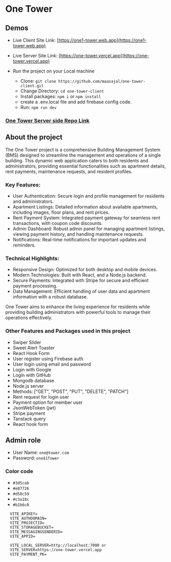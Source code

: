 # One Tower

## Demos

- Live Client Site Link: [https://one1-tower.web.app](https://one1-tower.web.app)

- Live Server Site Link: [https://one-tower.vercel.app](https://one-tower.vercel.app)

- Run the project on your Local machine

  - Clone: `git clone https://github.com/maasajal/one-tower-client.git`
  - Change Directory: `cd one-tower-client`
  - Install packages: `npm i` or `npm install`
  - create a .env.local file and add firebase config code. <checked at end>
  - Run: `npm run dev`

### [One Tower Server side Repo Link](https://github.com/maasajal/one-tower-server)

## About the project

The One Tower project is a comprehensive Building Management System (BMS) designed to streamline the management and operations of a single building. This dynamic web application caters to both residents and administrators, providing essential functionalities such as apartment details, rent payments, maintenance requests, and resident profiles.

### Key Features:

- User Authentication: Secure login and profile management for residents and administrators.
- Apartment Listings: Detailed information about available apartments, including images, floor plans, and rent prices.
- Rent Payment System: Integrated payment gateway for seamless rent transactions, with coupon code discounts.
- Admin Dashboard: Robust admin panel for managing apartment listings, viewing payment history, and handling maintenance requests.
- Notifications: Real-time notifications for important updates and reminders.

### Technical Highlights:

- Responsive Design: Optimized for both desktop and mobile devices.
- Modern Technologies: Built with React, and a Node.js backend.
- Secure Payments: Integrated with Stripe for secure and efficient payment processing.
- Data Management: Efficient handling of user data and apartment information with a robust database.

One Tower aims to enhance the living experience for residents while providing building administrators with powerful tools to manage their operations effectively.

### Other Features and Packages used in this project

- Swiper Slider
- Sweet Alert Toaster
- React Hook Form
- User register using Firebase auth
- User login using email and password
- Login with Google
- Login with GitHub
- Mongodb database
- Node.js server
- Methods: ["GET", "POST", "PUT", "DELETE", "PATCH"]
- Rent request for login user
- Payment option for member user
- JsonWebToken (jwt)
- Stripe payment
- Tanstack query
- React hook form

## Admin role

- User Name: `one@tower.com`
- Password: `one$1Tower`

### Color code

- `#3d5cab`
- `#e87726`
- `#d58c59`
- `#c3a18c`
- `#b1b6c0`

```
  VITE_APIKEY=
  VITE_AUTHDOMAIN=
  VITE_PROJECTID=
  VITE_STORAGEBUCKET=
  VITE_MESSAGINGSENDERID=
  VITE_APPID=

  VITE_LOCAL_SERVER=http://localhost:7000 or
  VITE_SERVER=https://one-tower.vercel.app
  VITE_PAYMENT_PK=
```

